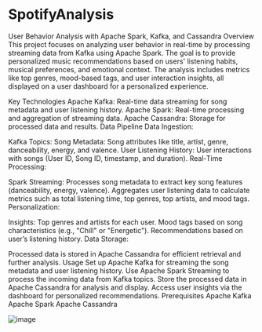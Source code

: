 # SpotifyAnalysis

User Behavior Analysis with Apache Spark, Kafka, and Cassandra
Overview
This project focuses on analyzing user behavior in real-time by processing streaming data from Kafka using Apache Spark. The goal is to provide personalized music recommendations based on users' listening habits, musical preferences, and emotional context. The analysis includes metrics like top genres, mood-based tags, and user interaction insights, all displayed on a user dashboard for a personalized experience.

Key Technologies
Apache Kafka: Real-time data streaming for song metadata and user listening history.
Apache Spark: Real-time processing and aggregation of streaming data.
Apache Cassandra: Storage for processed data and results.
Data Pipeline
Data Ingestion:

Kafka Topics:
Song Metadata: Song attributes like title, artist, genre, danceability, energy, and valence.
User Listening History: User interactions with songs (User ID, Song ID, timestamp, and duration).
Real-Time Processing:

Spark Streaming:
Processes song metadata to extract key song features (danceability, energy, valence).
Aggregates user listening data to calculate metrics such as total listening time, top genres, top artists, and mood tags.
Personalization:

Insights:
Top genres and artists for each user.
Mood tags based on song characteristics (e.g., "Chill" or "Energetic").
Recommendations based on user’s listening history.
Data Storage:

Processed data is stored in Apache Cassandra for efficient retrieval and further analysis.
Usage
Set up Apache Kafka for streaming the song metadata and user listening history.
Use Apache Spark Streaming to process the incoming data from Kafka topics.
Store the processed data in Apache Cassandra for analysis and display.
Access user insights via the dashboard for personalized recommendations.
Prerequisites
Apache Kafka
Apache Spark
Apache Cassandra

![image](https://github.com/user-attachments/assets/7872146b-c4db-438d-9516-8e6db9f40db2)

